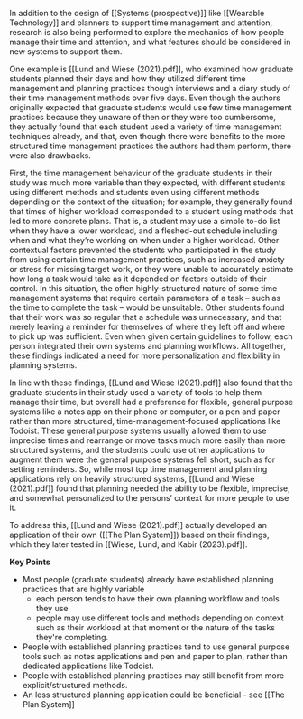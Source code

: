 In addition to the design of [[Systems (prospective)]] like [[Wearable Technology]] and planners to support time management and attention, research is also being performed to explore the mechanics of how people manage their time and attention, and what features should be considered in new systems to support them.

One example is [[Lund and Wiese (2021).pdf]], who examined how graduate students planned their days and how they utilized different time management and planning practices though interviews and a diary study of their time management methods over five days. Even though the authors originally expected that graduate students would use few time management practices because they unaware of then or they were too cumbersome, they actually found that each student used a variety of time management techniques already, and that, even though there were benefits to the more structured time management practices the authors had them perform, there were also drawbacks.

First, the time management behaviour of the graduate students in their study was much more variable than they expected, with different students using different methods and students even using different methods depending on the context of the situation; for example, they generally found that times of higher workload corresponded to a student using methods that led to more concrete plans. That is, a student may use a simple to-do list when they have a lower workload, and a fleshed-out schedule including when and what they’re working on when under a higher workload. Other contextual factors prevented the students who participated in the study from using certain time management practices, such as increased anxiety or stress for missing target work, or they were unable to accurately estimate how long a task would take as it depended on factors outside of their control. In this situation, the often highly-structured nature of some time management systems that require certain parameters of a task – such as the time to complete the task – would be unsuitable. Other students found that their work was so regular that a schedule was unnecessary, and that merely leaving a reminder for themselves of where they left off and where to pick up was sufficient. Even when given certain guidelines to follow, each person integrated their own systems and planning workflows. All together, these findings indicated a need for more personalization and flexibility in planning systems.

In line with these findings, [[Lund and Wiese (2021).pdf]] also found that the graduate students in their study used a variety of tools to help them manage their time, but overall had a preference for flexible, general purpose systems like a notes app on their phone or computer, or a pen and paper rather than more structured, time-management-focused applications like Todoist. These general purpose systems usually allowed them to use imprecise times and rearrange or move tasks much more easily than more structured systems, and the students could use other applications to augment them were the general purpose systems fell short, such as for setting reminders. So, while most top time management and planning applications rely on heavily structured systems, [[Lund and Wiese (2021).pdf]] found that planning needed the ability to be flexible, imprecise, and somewhat personalized to the persons’ context for more people to use it.

To address this, [[Lund and Wiese (2021).pdf]] actually developed an application of their own ([[The Plan System]]) based on their findings, which they later tested in [[Wiese, Lund, and Kabir (2023).pdf]].

**Key Points**
- Most people (graduate students) already have established planning practices that are highly variable
	- each person tends to have their own planning workflow and tools they use
	- people may use different tools and methods depending on context such as their workload at that moment or the nature of the tasks they're completing.
- People with established planning practices tend to use general purpose tools such as notes applications and pen and paper to plan, rather than dedicated applications like Todoist.
- People with established planning practices may still benefit from more explicit/structured methods.
- An less structured planning application could be beneficial - see [[The Plan System]]